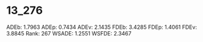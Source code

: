 # 13_276

ADEb: 1.7963
ADEp: 0.7434
ADEv: 2.1435
FDEb: 3.4285
FDEp: 1.4061
FDEv: 3.8845
Rank: 267
WSADE: 1.2551
WSFDE: 2.3467